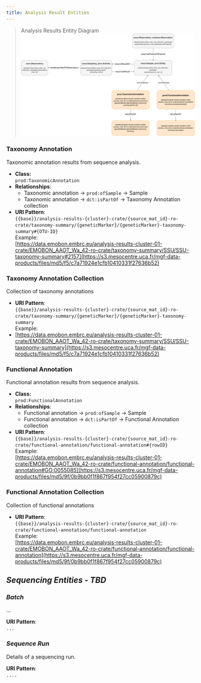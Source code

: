 ```yaml
---
title: Analysis Result Entities
---
```


> Analysis Results Entity Diagram
> ![Analysis Results Entity relationships diagram](../assets/analysis-results-entity-relations-diagram.png)


### Taxonomy Annotation

Taxonomic annotation results from sequence analysis.

- **Class:**  
`prod:TaxonomicAnnotation`
- **Relationships**:
  - Taxonomic annotation → `prod:ofSample` → Sample
  - Taxonomic annotation → `dct:isPartOf` → Taxonomy Annotation collection
- **URI Pattern**:  
`{{base}}/analysis-results-{cluster}-crate/{source_mat_id}-ro-crate/taxonomy-summary/{geneticMarker}/{geneticMarker}-taxonomy-summary#{OTU-ID}`  
Example:  
[https://data.emobon.embrc.eu/analysis-results-cluster-01-crate/EMOBON_AAOT_Wa_42-ro-crate/taxonomy-summary/SSU/SSU-taxonomy-summary#2157](https://s3.mesocentre.uca.fr/mgf-data-products/files/md5/f5/c7a71924e1cfb10410331f27636b52)

### Taxonomy Annotation Collection

Collection of taxonomy annotations

- **URI Pattern**:  
`{{base}}/analysis-results-{cluster}-crate/{source_mat_id}-ro-crate/taxonomy-summary/{geneticMarker}/{geneticMarker}-taxonomy-summary`  
Example:  
- [https://data.emobon.embrc.eu/analysis-results-cluster-01-crate/EMOBON_AAOT_Wa_42-ro-crate/taxonomy-summary/SSU/SSU-taxonomy-summary](https://s3.mesocentre.uca.fr/mgf-data-products/files/md5/f5/c7a71924e1cfb10410331f27636b52)


### Functional Annotation

Functional annotation results from sequence analysis.

- **Class:**  
`prod:FunctionalAnnotation` 
- **Relationships**:
  - Functional annotation → `prod:ofSample` → Sample
  - Functional annotation → `dct:isPartOf` → Functional Annotation collection
- **URI Pattern**:  
`{{base}}/analysis-results-{cluster}-crate/{source_mat_id}-ro-crate/functional-annotation/functional-annotation#{rowID}`  
Example:  
[https://data.emobon.embrc.eu/analysis-results-cluster-01-crate/EMOBON_AAOT_Wa_42-ro-crate/functional-annotation/functional-annotation#GO:0055085](https://s3.mesocentre.uca.fr/mgf-data-products/files/md5/9f/0b9bb0f1f867f954f27cc05900879c)


### Functional Annotation Collection

Collection of functional annotations

- **URI Pattern**:  
`{{base}}/analysis-results-{cluster}-crate/{source_mat_id}-ro-crate/functional-annotation/functional-annotation`  
Example:  
[https://data.emobon.embrc.eu/analysis-results-cluster-01-crate/EMOBON_AAOT_Wa_42-ro-crate/functional-annotation/functional-annotation](https://s3.mesocentre.uca.fr/mgf-data-products/files/md5/9f/0b9bb0f1f867f954f27cc05900879c)



## *Sequencing Entities - TBD*

### *Batch*

...

**URI Pattern**:  
`...`

### *Sequence Run*

Details of a sequencing run.

**URI Pattern**:  
`....`
